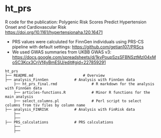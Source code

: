 # ht_prs
R code for the publication: Polygenic Risk Scores Predict Hypertension Onset and Cardiovascular Risk
https://doi.org/10.1161/hypertensionaha.120.16471

* PRS values were calculuted for FinnGen individuals using PRS-CS pipeline with default settings: https://github.com/getian107/PRScs
* We used GWAS summaries from UKBB GWAS v3: https://docs.google.com/spreadsheets/d/1kvPoupSzsSFBNSztMzl04xMoSC3Kcx3CrjVf4yBmESU/edit#gid=227859291

```
ht_prs
├── README.md                 		# Overview
├── analysis_FinnGen			# Analysis with FinnGen data
	├── ht_prs_final.rmd          		# R markdown for the analysis with FinnGen data
	├── articles-functions.R      		# Minor R functions for the main analysis
	├── select_columns.pl         		# Perl script to select columns from tsv files by column name
├── analysis_FINRISK			# Analysis with FinRisk data
	├──
	├──
├── PRS_calculations		  	# PRS calculations
	├──
	├──	
	
```
